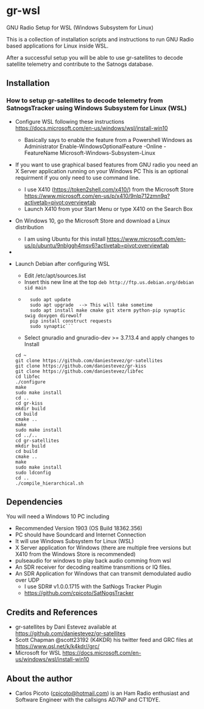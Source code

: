 # gr-wsl
GNU Radio Setup for WSL (Windows Subsystem for Linux)

This is a collection of installation scripts and instructions to run GNU Radio based applications for Linux 
inside WSL.

After a successful setup you will be able to use gr-satellites to decode satellite telemetry and contribute to the Satnogs database.

## Installation

### How to setup gr-satellites to decode telemetry from SatnogsTracker using Windows Subsystem for Linux (WSL)


* Configure WSL following these instructions https://docs.microsoft.com/en-us/windows/wsl/install-win10
  * Basically says to enable the feature from a Powershell Windows as Administrator
      Enable-WindowsOptionalFeature -Online -FeatureName Microsoft-Windows-Subsystem-Linux

* If you want to use graphical based features from GNU radio you need an X Server application running on your Windows PC
  This is an optional requirment if you only need to use command line. 
  * I use X410 (https://token2shell.com/x410/) from the Microsoft Store
        https://www.microsoft.com/en-us/p/x410/9nlp712zmn9q?activetab=pivot:overviewtab
  * Launch X410 from your Start Menu or type X410 on the Search Box
  
* On Windows 10, go the Microsoft Store and download a Linux distribution 
  * I am using Ubuntu for this install 
        https://www.microsoft.com/en-us/p/ubuntu/9nblggh4msv6?activetab=pivot:overviewtab

* 
* Launch Debian after configuring WSL
	* Edit /etc/apt/sources.list
	* Insert this new line at the top ```deb http://ftp.us.debian.org/debian sid main```
	* ```
		sudo apt update
		sudo apt upgrade  --> This will take sometime
	    sudo apt install make cmake git xterm python-pip synaptic swig doxygen direwolf
		pip install construct requests
	    sudo synaptic```
	* Select gnuradio and gnuradio-dev >= 3.7.13.4 and apply changes to Install
	```
	cd ~
	git clone https://github.com/daniestevez/gr-satellites
	git clone https://github.com/daniestevez/gr-kiss
	git clone https://github.com/daniestevez/libfec
	cd libfec
	./configure
	make
	sudo make install
	cd ..
	cd gr-kiss
	mkdir build
	cd build
	cmake ..
	make
	sudo make install
	cd ../..
	cd gr-satellites
	mkdir build
	cd build
	cmake ..
	make
	sudo make install
	sudo ldconfig
	cd ..
	./compile_hierarchical.sh
	```



## Dependencies

You will need a Windows 10 PC including
  * Recommended Version 1903 (OS Build 18362.356)
  * PC should have Soundcard and Internet Connection
  * It will use Windows Subsystem for Linux (WSL)
  * X Server application for Windows 
      (there are multiple free versions but X410 from the Windows Store is recommended)
  * pulseaudio for windows to play back audio comming from wsl
  * An SDR receiver for decoding realtime transmitions or IQ files.
  * An SDR Application for Windows that can transmit demodulated audio over UDP
    * I use SDR# v1.0.0.1715 with the SatNogs Tracker Plugin
    * https://github.com/cpicoto/SatNogsTracker
  

## Credits and References

* gr-satellites by Dani Estevez available at https://github.com/daniestevez/gr-satellites
* Scott Chapman @scott23192 (K4KDR) his twitter feed and GRC files at https://www.qsl.net/k/k4kdr//grc/
* Microsoft for WSL https://docs.microsoft.com/en-us/windows/wsl/install-win10

## About the author
* Carlos Picoto (cpicoto@hotmail.com) is an Ham Radio enthusiast and Software Engineer with the callsigns AD7NP and CT1DYE.
